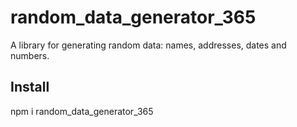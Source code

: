 # random_data_generator_365

A library for generating random data: names, addresses, dates and numbers.

## Install

npm i random_data_generator_365
